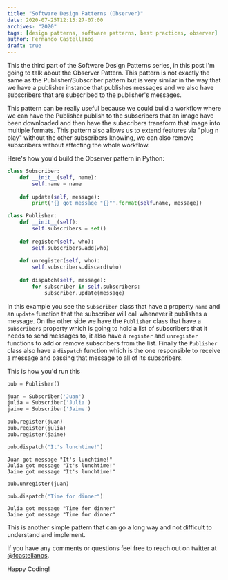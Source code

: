 ```yaml
---
title: "Software Design Patterns (Observer)"
date: 2020-07-25T12:15:27-07:00
archives: "2020"
tags: [design patterns, software patterns, best practices, observer]
author: Fernando Castellanos
draft: true
---
```


This the third part of the Software Design Patterns series, in this post I'm going to talk about the Observer Pattern. This pattern is not exactly the same as the Publisher/Subscriber pattern but is very similar in the way that we have a publisher instance that publishes messages and we also have subscribers that are subscribed to the publisher's messages.

This pattern can be really useful because we could build a workflow where we can have the Publisher publish to the subscribers that an image have been downloaded and then have the subscribers transform that image into multiple formats. This pattern also allows us to extend features via "plug n play" without the other subscribers knowing, we can also remove subscribers without affecting the whole workflow.

Here's how you'd build the Observer pattern in Python:

```python
class Subscriber:
    def __init__(self, name):
        self.name = name
    
    def update(self, message):
        print('{} got message "{}"'.format(self.name, message))

class Publisher:
    def __init__(self):
        self.subscribers = set()
    
    def register(self, who):
        self.subscribers.add(who)
    
    def unregister(self, who):
        self.subscribers.discard(who)
    
    def dispatch(self, message):
        for subscriber in self.subscribers:
            subscriber.update(message)
```

In this example you see the `Subscriber` class that have a property `name` and an `update` function that the subscriber will call whenever it publishes a message. On the other side we have the `Publisher` class that have a `subscribers` property which is going to hold a list of subscribers that it needs to send messages to, it also have a `register` and `unregister` functions to add or remove subscribers from the list. Finally the `Publisher` class also have a `dispatch` function which is the one responsible to receive a message and passing that message to all of its subscribers.

This is how you'd run this

```python
pub = Publisher()

juan = Subscriber('Juan')
julia = Subscriber('Julia')
jaime = Subscriber('Jaime')

pub.register(juan)
pub.register(julia)
pub.register(jaime)

pub.dispatch("It's lunchtime!")
```

```
Juan got message "It's lunchtime!"
Julia got message "It's lunchtime!"
Jaime got message "It's lunchtime!"
```

```python
pub.unregister(juan)

pub.dispatch("Time for dinner")
```

```
Julia got message "Time for dinner"
Jaime got message "Time for dinner"
```

This is another simple pattern that can go a long way and not difficult to understand and implement.

If you have any comments or questions feel free to reach out on twitter at [@fcastellanos](https://twitter.com/fcastellanos).

Happy Coding!